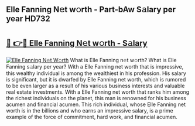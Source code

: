 ## Elle Fanning N𝚎t w𝚘rth - Part-bAw S𝚊lary per year HD732

# <h2><a href="http://gc0d1px.nevu.top/?p=Elle+Fanning">🔗 👉🔴 Elle Fanning N𝚎t w𝚘rth - S𝚊lary</a></h2>

[![Elle Fanning N𝚎t W𝚘rth](https://i.imgur.com/Oavwk0R.jpeg)](http://gc0d1px.nevu.top/?p=Elle+Fanning)
What is Elle Fanning n𝚎t w𝚘rth? What is Elle Fanning s𝚊lary per year?
With a Elle Fanning net worth that is impressive, this wealthy individual is among the wealthiest in his profession. His salary is significant, but it is dwarfed by Elle Fanning net worth, which is rumored to be even larger as a result of his various business interests and valuable real estate investments. With a Elle Fanning net worth that ranks him among the richest individuals on the planet, this man is renowned for his business acumen and financial acumen. This rich individual, whose Elle Fanning net worth is in the billions and who earns an impressive salary, is a prime example of the force of commitment, hard work, and financial acumen.
